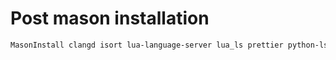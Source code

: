 # Post mason installation

```bash
MasonInstall clangd isort lua-language-server lua_ls prettier python-lsp-server pylsp shfmt stylua
```
